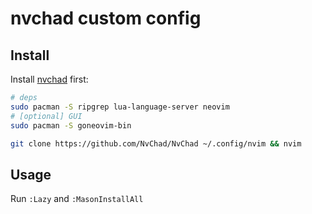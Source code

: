 # nvchad custom config

## Install

Install [nvchad](https://nvchad.github.io/) first:

``` bash
# deps
sudo pacman -S ripgrep lua-language-server neovim
# [optional] GUI
sudo pacman -S goneovim-bin

git clone https://github.com/NvChad/NvChad ~/.config/nvim && nvim
```

## Usage

Run `:Lazy` and `:MasonInstallAll`
